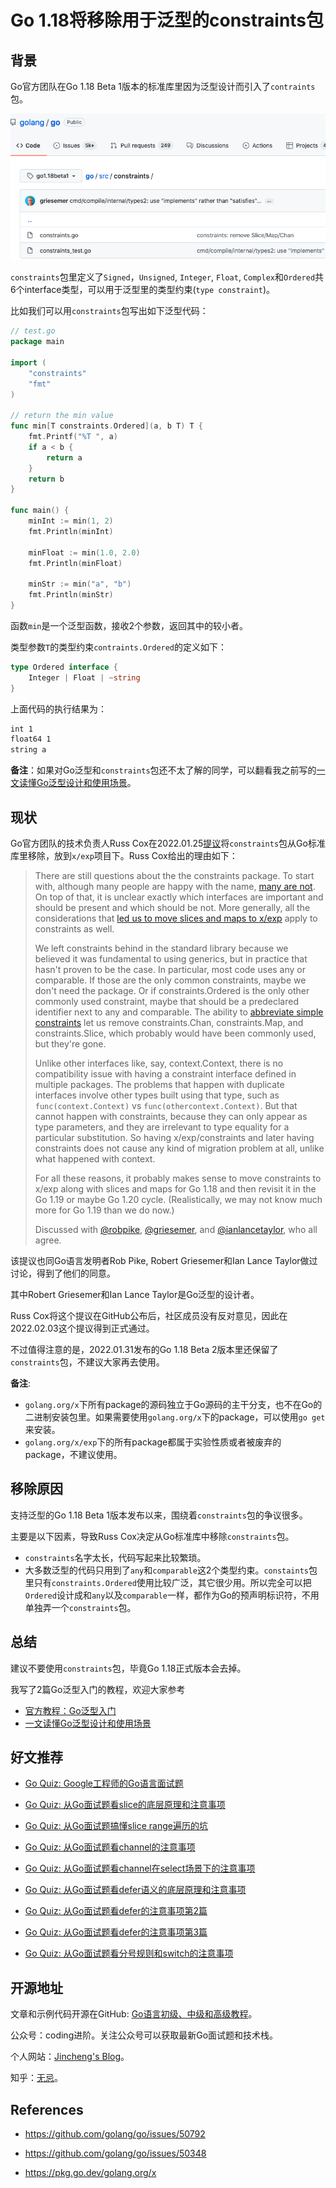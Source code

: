 # Go 1.18将移除用于泛型的constraints包

## 背景

Go官方团队在Go 1.18 Beta 1版本的标准库里因为泛型设计而引入了`contraints`包。

![](../../img/constraints.png)

`constraints`包里定义了`Signed`，`Unsigned`, `Integer`, `Float`, `Complex`和`Ordered`共6个interface类型，可以用于泛型里的类型约束(`type constraint`)。

比如我们可以用`constraints`包写出如下泛型代码：

```go
// test.go
package main

import (
	"constraints"
	"fmt"
)

// return the min value
func min[T constraints.Ordered](a, b T) T {
	fmt.Printf("%T ", a)
	if a < b {
		return a
	}
	return b
}

func main() {
	minInt := min(1, 2)
	fmt.Println(minInt)

	minFloat := min(1.0, 2.0)
	fmt.Println(minFloat)

	minStr := min("a", "b")
	fmt.Println(minStr)
}
```

函数`min`是一个泛型函数，接收2个参数，返回其中的较小者。

类型参数`T`的类型约束`contraints.Ordered`的定义如下：

```go
type Ordered interface {
	Integer | Float | ~string
}
```

上面代码的执行结果为：

```bash
int 1
float64 1
string a
```

**备注**：如果对Go泛型和`constraints`包还不太了解的同学，可以翻看我之前写的[一文读懂Go泛型设计和使用场景](https://mp.weixin.qq.com/s?__biz=Mzg2MTcwNjc1Mg==&mid=2247483731&idx=1&sn=b2258b28e2f3c16b065a5a1b22c15b0d&chksm=ce124e3cf965c72a6a22e0ed15deda8238567407bbd7157a79753fc8b605727ab2153009493c&token=1073108956&lang=zh_CN#rd)。



## 现状

Go官方团队的技术负责人Russ Cox在2022.01.25[提议](https://github.com/golang/go/issues/50792)将`constraints`包从Go标准库里移除，放到`x/exp`项目下。Russ Cox给出的理由如下：

> There are still questions about the the constraints package. To start with, although many people are happy with the name, [many are not](https://github.com/golang/go/issues/50348). On top of that, it is unclear exactly which interfaces are important and should be present and which should be not. More generally, all the considerations that [led us to move slices and maps to x/exp](https://groups.google.com/g/golang-dev/c/iuB22_G9Kbo/m/7B1jd1I3BQAJ) apply to constraints as well.
>
> We left constraints behind in the standard library because we believed it was fundamental to using generics, but in practice that hasn't proven to be the case. In particular, most code uses any or comparable. If those are the only common constraints, maybe we don't need the package. Or if constraints.Ordered is the only other commonly used constraint, maybe that should be a predeclared identifier next to any and comparable. The ability to [abbreviate simple constraints](https://github.com/golang/go/issues/48424) let us remove constraints.Chan, constraints.Map, and constraints.Slice, which probably would have been commonly used, but they're gone.
>
> Unlike other interfaces like, say, context.Context, there is no compatibility issue with having a constraint interface defined in multiple packages. The problems that happen with duplicate interfaces involve other types built using that type, such as `func(context.Context)` vs `func(othercontext.Context)`. But that cannot happen with constraints, because they can only appear as type parameters, and they are irrelevant to type equality for a particular substitution. So having x/exp/constraints and later having constraints does not cause any kind of migration problem at all, unlike what happened with context.
>
> For all these reasons, it probably makes sense to move constraints to x/exp along with slices and maps for Go 1.18 and then revisit it in the Go 1.19 or maybe Go 1.20 cycle. (Realistically, we may not know much more for Go 1.19 than we do now.)
>
> Discussed with [@robpike](https://github.com/robpike), [@griesemer](https://github.com/griesemer), and [@ianlancetaylor](https://github.com/ianlancetaylor), who all agree.

该提议也同Go语言发明者Rob Pike, Robert Griesemer和Ian Lance Taylor做过讨论，得到了他们的同意。

其中Robert Griesemer和Ian Lance Taylor是Go泛型的设计者。

Russ Cox将这个提议在GitHub公布后，社区成员没有反对意见，因此在2022.02.03这个提议得到正式通过。

不过值得注意的是，2022.01.31发布的Go 1.18 Beta 2版本里还保留了`constraints`包，不建议大家再去使用。

**备注**:

* `golang.org/x`下所有package的源码独立于Go源码的主干分支，也不在Go的二进制安装包里。如果需要使用`golang.org/x`下的package，可以使用`go get`来安装。
* `golang.org/x/exp`下的所有package都属于实验性质或者被废弃的package，不建议使用。



## 移除原因

支持泛型的Go 1.18 Beta 1版本发布以来，围绕着`constraints`包的争议很多。

主要是以下因素，导致Russ Cox决定从Go标准库中移除`constraints`包。

* `constraints`名字太长，代码写起来比较繁琐。
* 大多数泛型的代码只用到了`any`和`comparable`这2个类型约束。`constaints`包里只有`constraints.Ordered`使用比较广泛，其它很少用。所以完全可以把`Ordered`设计成和`any`以及`comparable`一样，都作为Go的预声明标识符，不用单独弄一个`constraints`包。



## 总结

建议不要使用`constraints`包，毕竟Go 1.18正式版本会去掉。

我写了2篇Go泛型入门的教程，欢迎大家参考

* [官方教程：Go泛型入门](https://mp.weixin.qq.com/s?__biz=Mzg2MTcwNjc1Mg==&mid=2247483720&idx=1&sn=57ec4877dfd364a59deacf1e74a4fb66&chksm=ce124e27f965c731432dcc89d1e0563cf84baaef482eaa068a91bee61f10cf85b433923b83b4&token=1073108956&lang=zh_CN#rd)
* [一文读懂Go泛型设计和使用场景](https://mp.weixin.qq.com/s?__biz=Mzg2MTcwNjc1Mg==&mid=2247483731&idx=1&sn=b2258b28e2f3c16b065a5a1b22c15b0d&chksm=ce124e3cf965c72a6a22e0ed15deda8238567407bbd7157a79753fc8b605727ab2153009493c&token=1073108956&lang=zh_CN#rd)



## 好文推荐

* [Go Quiz: Google工程师的Go语言面试题](https://mp.weixin.qq.com/s?__biz=Mzg2MTcwNjc1Mg==&mid=2247483826&idx=1&sn=867f05f3de482259a16369d5e7dff84f&chksm=ce124eddf965c7cb6fee82f567ac86bcf48aaf6bc7c2dc4261c0c9f8f13a2d6f6e060ccb9d16&token=1725113580&lang=zh_CN#rd)

* [Go Quiz: 从Go面试题看slice的底层原理和注意事项](https://mp.weixin.qq.com/s?__biz=Mzg2MTcwNjc1Mg==&mid=2247483741&idx=1&sn=486066a3a582faf457f91b8397178f64&chksm=ce124e32f965c72411e2f083c22531aa70bb7fa0946c505dc886fb054b2a644abde3ad7ea6a0&token=1073108956&lang=zh_CN#rd)

* [Go Quiz: 从Go面试题搞懂slice range遍历的坑](https://mp.weixin.qq.com/s?__biz=Mzg2MTcwNjc1Mg==&mid=2247483810&idx=1&sn=1f6ab90f481ef340cf48c2458a2a8682&chksm=ce124ecdf965c7dbbf26b331f3e316b9d376f8cd7d9190bfce0e9695593c8bb8b7e8ed06ed8c&token=1073108956&lang=zh_CN#rd)

* [Go Quiz: 从Go面试题看channel的注意事项](https://mp.weixin.qq.com/s?__biz=Mzg2MTcwNjc1Mg==&mid=2247483746&idx=1&sn=c3ec0e3f67fa7b1cb82e61450d10c7fd&chksm=ce124e0df965c71b7e148ac3ce05c82ffde4137cb901b16c2c9567f3f6ed03e4ff738866ad53&token=1073108956&lang=zh_CN#rd)

* [Go Quiz: 从Go面试题看channel在select场景下的注意事项](https://mp.weixin.qq.com/s?__biz=Mzg2MTcwNjc1Mg==&mid=2247483816&idx=1&sn=44e5cf4900b44f9a0cde491df5dd6e51&chksm=ce124ec7f965c7d1edd9ccffe80520981970ad6000cfea3b1a4099a4627f0f24cc33272ec996&token=1073108956&lang=zh_CN#rd)

* [Go Quiz: 从Go面试题看defer语义的底层原理和注意事项](https://mp.weixin.qq.com/s?__biz=Mzg2MTcwNjc1Mg==&mid=2247483756&idx=1&sn=d536fa3340e1d5f91d72eaa8b67c8123&chksm=ce124e03f965c715e26f5943948e17d8e0ebb3c4a3a180a149219a610f83fc6eb77b3b166b6a&token=1073108956&lang=zh_CN#rd)

* [Go Quiz: 从Go面试题看defer的注意事项第2篇](https://mp.weixin.qq.com/s?__biz=Mzg2MTcwNjc1Mg==&mid=2247483762&idx=1&sn=ca4235d28d513267aa082dc12cb37fda&chksm=ce124e1df965c70b06be48bc537bd628f3caf81e2837ebc2fbd0edddc6eb4f2b2c52e4d5c5d5&token=1073108956&lang=zh_CN#rd)

* [Go Quiz: 从Go面试题看defer的注意事项第3篇](https://mp.weixin.qq.com/s?__biz=Mzg2MTcwNjc1Mg==&mid=2247483821&idx=1&sn=2ebfb63b78f5fa3666ca6801985a5462&chksm=ce124ec2f965c7d441efbc0d40d0dd8b4d62c255f8ca0b093d106944adbca9a903e94eb92b19&token=1073108956&lang=zh_CN#rd)

* [Go Quiz: 从Go面试题看分号规则和switch的注意事项](https://mp.weixin.qq.com/s?__biz=Mzg2MTcwNjc1Mg==&mid=2247483750&idx=1&sn=235d959cd0401c2c4299f2ec1bbbfec9&chksm=ce124e09f965c71f1989ac9fe691af6a7697ba12a084d8cbdfe3966da1372f787d8e07c231a7&token=1073108956&lang=zh_CN#rd)

  

## 开源地址

文章和示例代码开源在GitHub: [Go语言初级、中级和高级教程](https://github.com/jincheng9/go-tutorial)。

公众号：coding进阶。关注公众号可以获取最新Go面试题和技术栈。

个人网站：[Jincheng's Blog](https://jincheng9.github.io/)。

知乎：[无忌](https://www.zhihu.com/people/thucuhkwuji)。



## References

* https://github.com/golang/go/issues/50792
* https://github.com/golang/go/issues/50348

* https://pkg.go.dev/golang.org/x